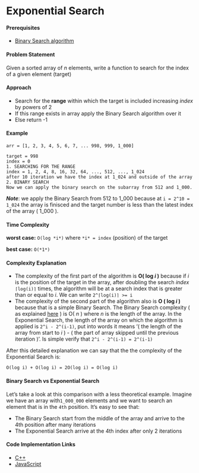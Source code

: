Exponential Search
==================

#### Prerequisites

-   [Binary Search algorithm](https://github.com/faridevnz/Algorithms-Explanation/blob/master/en/Search%20Algorithms/Binary%20Search.md)

#### Problem Statement

Given a sorted array of *n* elements, write a function to search for the index of a given element (target)

#### Approach

-   Search for the **range** within which the target is included increasing *index* by powers of 2
-   If this range exists in array apply the Binary Search algorithm over it
-   Else return -1

#### Example

    arr = [1, 2, 3, 4, 5, 6, 7, ... 998, 999, 1_000]

    target = 998
    index = 0
    1. SEARCHING FOR THE RANGE
    index = 1, 2, 4, 8, 16, 32, 64, ..., 512, ..., 1_024
    after 10 iteration we have the index at 1_024 and outside of the array 
    2. BINARY SEARCH
    Now we can apply the binary search on the subarray from 512 and 1_000.

***Note***: we apply the Binary Search from 512 to 1\_000 because at `i = 2^10 = 1_024` the array is finisced and the target number is less than the latest index of the array ( 1\_000 ).

#### Time Complexity

**worst case:** `O(log *i*)` where `*i* = index` (position) of the target

**best case:** `O(*1*)`

#### Complexity Explanation

-   The complexity of the first part of the algorithm is **O( log *i* )** because if *i* is the position of the target in the array, after doubling the search *index* `⌈log(i)⌉` times, the algorithm will be at a search index that is greater than or equal to *i*. We can write `2^⌈log(i)⌉ >= i`
-   The complexity of the second part of the algorithm also is **O ( log *i* )** because that is a simple Binary Search. The Binary Search complexity ( as explained [here](https://github.com/faridevnz/Algorithms-Explanation/blob/master/en/Search%20Algorithms/Binary%20Search.md) ) is O( *n* ) where *n* is the length of the array. In the Exponential Search, the length of the array on which the algorithm is applied is `2^i - 2^(i-1)`, put into words it means ‘( the length of the array from start to *i* ) - ( the part of array skipped until the previous iteration )’. Is simple verify that `2^i - 2^(i-1) = 2^(i-1)`

After this detailed explanation we can say that the the complexity of the Exponential Search is:

    O(log i) + O(log i) = 2O(log i) = O(log i)

#### Binary Search vs Exponential Search

Let’s take a look at this comparison with a less theoretical example. Imagine we have an array with`1_000_000` elements and we want to search an element that is in the `4th` position. It’s easy to see that:

-   The Binary Search start from the middle of the array and arrive to the 4th position after many iterations
-   The Exponential Search arrive at the 4th index after only 2 iterations

#### Code Implementation Links

-   [C++](https://github.com/TheAlgorithms/C-Plus-Plus/blob/master/search/exponential_search.cpp)
-   [JavaScript](https://github.com/TheAlgorithms/Javascript/blob/master/Search/ExponentialSearch.js)

